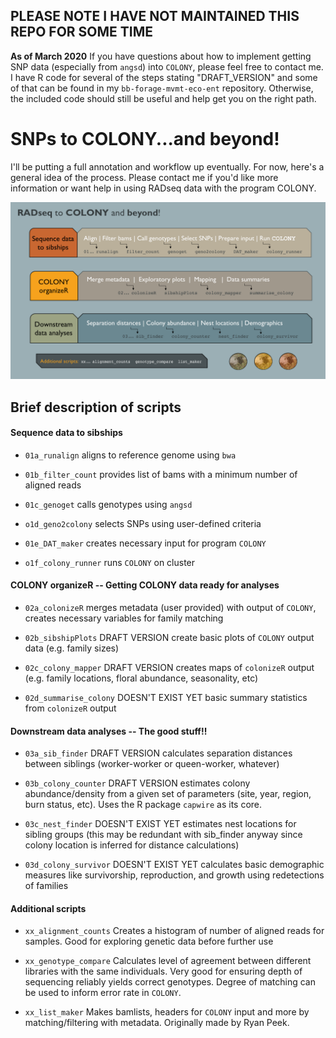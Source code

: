 ## PLEASE NOTE I HAVE NOT MAINTAINED THIS REPO FOR SOME TIME

**As of March 2020**
If you have questions about how to implement getting SNP data (especially from `angsd`) into `COLONY`, please feel free to contact me. I have R code for several of the steps stating "DRAFT_VERSION" and some of that can be found in my `bb-forage-mvmt-eco-ent` repository. Otherwise, the included code should still be useful and help get you on the right path. 

# SNPs to COLONY...and beyond!

I'll be putting a full annotation and workflow up eventually. For now, here's a general idea of the process. Please contact me if you'd like more information or want help in using RADseq data with the program COLONY. 

![](https://github.com/John-Mola/SNPs_to_COLONY/blob/master/WorkFlow.png?raw=true)

## Brief description of scripts

#### Sequence data to sibships

* `01a_runalign` aligns to reference genome using `bwa`

* `01b_filter_count` provides list of bams with a minimum number of aligned reads

* `01c_genoget` calls genotypes using `angsd`

* `o1d_geno2colony` selects SNPs using user-defined criteria

* `01e_DAT_maker` creates necessary input for program `COLONY`

* `o1f_colony_runner` runs `COLONY` on cluster

#### COLONY organizeR -- Getting COLONY data ready for analyses

* `02a_colonizeR` merges metadata (user provided) with output of `COLONY`, creates necessary variables for family matching

* `02b_sibshipPlots` DRAFT VERSION create basic plots of `COLONY` output data (e.g. family sizes)

* `02c_colony_mapper` DRAFT VERSION creates maps of `colonizeR` output (e.g. family locations, floral abundance, seasonality, etc)

* `02d_summarise_colony` DOESN'T EXIST YET basic summary statistics from `colonizeR` output

#### Downstream data analyses -- The good stuff!!

* `03a_sib_finder` DRAFT VERSION calculates separation distances between siblings (worker-worker or queen-worker, whatever)

* `03b_colony_counter` DRAFT VERSION estimates colony abundance/density from a given set of parameters (site, year, region, burn status, etc). Uses the R package `capwire` as its core.

* `03c_nest_finder` DOESN'T EXIST YET estimates nest locations for sibling groups (this may be redundant with sib_finder anyway since colony location is inferred for distance calculations)

* `03d_colony_survivor` DOESN'T EXIST YET calculates basic demographic measures like survivorship, reproduction, and growth using redetections of families

#### Additional scripts 

* `xx_alignment_counts` Creates a histogram of number of aligned reads for samples. Good for exploring genetic data before further use

* `xx_genotype_compare` Calculates level of agreement between different libraries with the same individuals. Very good for ensuring depth of sequencing reliably yields correct genotypes. Degree of matching can be used to inform error rate in `COLONY`. 

* `xx_list_maker` Makes bamlists, headers for `COLONY` input and more by matching/filtering with metadata. Originally made by Ryan Peek. 
